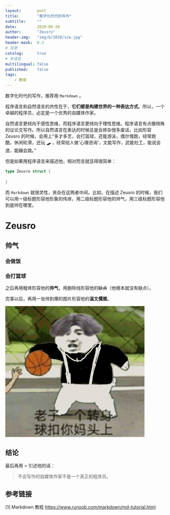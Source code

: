 ```yaml
---
layout:       post
title:        "数字化时代的写作"
subtitle:     ""
date:         2020-09-20
author:       "Zeusro"
header-img:   "img/b/2020/szw.jpg"
header-mask:  0.3
# 目录
catalog:      true
# 多语言
multilingual: false
published:    false
tags:
    - 教育
---
```


数字化时代的写作，推荐用 `Markdown` 。

程序语言和自然语言的共性在于，**它们都是构建世界的一种表达方式**。所以，一个卓越的程序员，必定是一个优秀的自媒体作家。

自然语言更倾向于感性思维，而程序语言更倾向于理性思维。程序语言有点像特殊的议论文写作。所以自然语言在表达的时候总是会掺杂很多废话，比如形容 Zeusro 的时候，会用上“多才多艺，会打篮球，还能游泳，偶尔慢跑，经常跑酷，休闲轮滑，还玩 🛹 ，经常给人做‘心理咨询’，文能写作，武能社工，能说会道，能蹦会跳。”

但是如果用程序语言来描述他，相对而言就显得很简单：

```go
type Zeusro struct {

}
```

而 `Markdown` 就很灵性，夹杂在这两者中间。比如，在描述 Zeusro 的时候，我们可以用一级标题形容他形象的伟岸，用二级标题形容他的帅气，用三级标题形容他到底帅在哪里。

# Zeusro

## 帅气

### 会做饭

### 会打篮球

之后再用粗体形容他的**帅气**，用删除线形容他的~~缺点~~（他根本就没有缺点）。

完事以后，再用一张帅到爆的图片形容他的**温文儒雅**。

![image](/img/in-post/writing-in-digital-world/cai.gif)

## 结论

最后再用 > 引述他的话：

> 不会写作的自媒体作家不是一个真正的程序员。

## 参考链接

[1]
Markdown 教程
https://www.runoob.com/markdown/md-tutorial.html